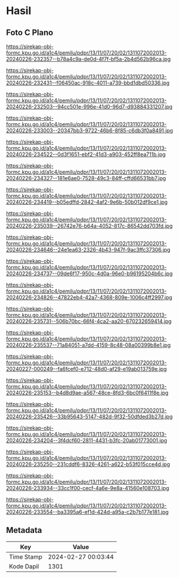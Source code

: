 # Hasil

## Foto C Plano

https://sirekap-obj-formc.kpu.go.id/a1c4/pemilu/pdpr/13/11/07/20/02/1311072002013-20240226-232357--b78a4c9a-de0d-4f7f-bf5a-2b4d562b96ca.jpg

https://sirekap-obj-formc.kpu.go.id/a1c4/pemilu/pdpr/13/11/07/20/02/1311072002013-20240226-232431--f06450ac-918c-4011-a739-bbd1dbd50336.jpg

https://sirekap-obj-formc.kpu.go.id/a1c4/pemilu/pdpr/13/11/07/20/02/1311072002013-20240226-232503--94cc501e-996e-41d0-96d7-d93884331207.jpg

https://sirekap-obj-formc.kpu.go.id/a1c4/pemilu/pdpr/13/11/07/20/02/1311072002013-20240226-233003--20347bb3-9722-46b6-8f85-c6db3f0a8491.jpg

https://sirekap-obj-formc.kpu.go.id/a1c4/pemilu/pdpr/13/11/07/20/02/1311072002013-20240226-234522--0d3f1651-ebf2-41d3-a903-452ff8ea711b.jpg

https://sirekap-obj-formc.kpu.go.id/a1c4/pemilu/pdpr/13/11/07/20/02/1311072002013-20240226-234327--181e6ae0-7528-49c3-84ff-cffd66531bb7.jpg

https://sirekap-obj-formc.kpu.go.id/a1c4/pemilu/pdpr/13/11/07/20/02/1311072002013-20240226-234419--b05edffd-2842-4af2-9e6b-50b012df9ce1.jpg

https://sirekap-obj-formc.kpu.go.id/a1c4/pemilu/pdpr/13/11/07/20/02/1311072002013-20240226-235039--26742e76-b64a-4052-817c-86542dd703fd.jpg

https://sirekap-obj-formc.kpu.go.id/a1c4/pemilu/pdpr/13/11/07/20/02/1311072002013-20240226-234646--24e1ea63-2326-4b43-947f-9ac3ffc37306.jpg

https://sirekap-obj-formc.kpu.go.id/a1c4/pemilu/pdpr/13/11/07/20/02/1311072002013-20240226-234737--09de6f17-950c-4d0a-96e0-b96195204b6c.jpg

https://sirekap-obj-formc.kpu.go.id/a1c4/pemilu/pdpr/13/11/07/20/02/1311072002013-20240226-234826--47822eb4-42a7-4368-809e-1006c4ff2997.jpg

https://sirekap-obj-formc.kpu.go.id/a1c4/pemilu/pdpr/13/11/07/20/02/1311072002013-20240226-235731--506b70bc-66f4-4ca2-aa20-670232659414.jpg

https://sirekap-obj-formc.kpu.go.id/a1c4/pemilu/pdpr/13/11/07/20/02/1311072002013-20240226-235537--71a84051-a7dd-4159-8c48-08a00399b8e1.jpg

https://sirekap-obj-formc.kpu.go.id/a1c4/pemilu/pdpr/13/11/07/20/02/1311072002013-20240227-000249--fa6fcef0-e712-48d0-af29-e19ab013759e.jpg

https://sirekap-obj-formc.kpu.go.id/a1c4/pemilu/pdpr/13/11/07/20/02/1311072002013-20240226-235153--b4d8d9ae-a567-48ce-8fd3-6bc0f6411f8e.jpg

https://sirekap-obj-formc.kpu.go.id/a1c4/pemilu/pdpr/13/11/07/20/02/1311072002013-20240226-235426--33b95643-5147-482d-9f32-50dfded3b27d.jpg

https://sirekap-obj-formc.kpu.go.id/a1c4/pemilu/pdpr/13/11/07/20/02/1311072002013-20240226-234204--3f4dcf60-2811-4431-b3fc-20ab01773001.jpg

https://sirekap-obj-formc.kpu.go.id/a1c4/pemilu/pdpr/13/11/07/20/02/1311072002013-20240226-235250--231cddf6-8326-4261-a622-b53f015cce4d.jpg

https://sirekap-obj-formc.kpu.go.id/a1c4/pemilu/pdpr/13/11/07/20/02/1311072002013-20240226-233934--33cc1f00-cecf-4a6e-9e8a-41560e108703.jpg

https://sirekap-obj-formc.kpu.go.id/a1c4/pemilu/pdpr/13/11/07/20/02/1311072002013-20240226-233554--ba3395a6-ef1d-424d-a95a-c2b7b177e181.jpg


## Metadata

| Key        | Value               |
| ---------- | ------------------- |
| Time Stamp | 2024-02-27 00:03:44 |
| Kode Dapil | 1301                |



